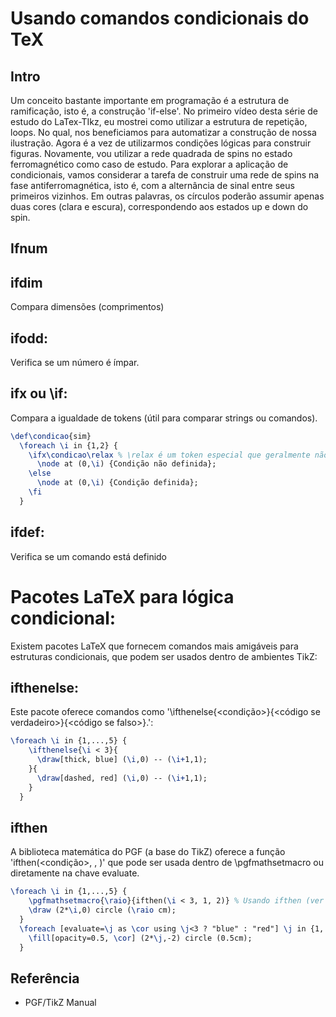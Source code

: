 # Usando comandos condicionais do TeX

## Intro
Um conceito bastante importante em programação é a estrutura de ramificação, isto é, a construção 'if-else'. No primeiro vídeo desta série de estudo do LaTex-TIkz, eu mostrei como utilizar a estrutura de repetição, loops. No qual, nos beneficiamos para automatizar a construção de nossa ilustração. Agora é a vez de utilizarmos condições lógicas para construir figuras. Novamente, vou utilizar a rede quadrada de spins no estado ferromagnético como caso de estudo. Para explorar a aplicação de condicionais, vamos considerar a tarefa de construir uma rede de spins na fase antiferromagnética, isto é, com a alternância de sinal entre seus primeiros vizinhos. Em outras palavras, os círculos poderão assumir apenas duas cores (clara e escura), correspondendo aos estados up e down do spin.

## Ifnum

## ifdim
Compara dimensões (comprimentos)

## ifodd: 
Verifica se um número é ímpar.

## ifx ou \if: 
Compara a igualdade de tokens (útil para comparar strings ou comandos).
```latex
\def\condicao{sim}
  \foreach \i in {1,2} {
    \ifx\condicao\relax % \relax é um token especial que geralmente não é definido
      \node at (0,\i) {Condição não definida};
    \else
      \node at (0,\i) {Condição definida};
    \fi
  }
```

## ifdef: 
Verifica se um comando está definido

# Pacotes LaTeX para lógica condicional:
Existem pacotes LaTeX que fornecem comandos mais amigáveis para estruturas condicionais, que podem ser usados dentro de ambientes TikZ:

## ifthenelse: 
Este pacote oferece comandos como '\ifthenelse{<condição>}{<código se verdadeiro>}{<código se falso>}.':
```latex
\foreach \i in {1,...,5} {
    \ifthenelse{\i < 3}{
      \draw[thick, blue] (\i,0) -- (\i+1,1);
    }{
      \draw[dashed, red] (\i,0) -- (\i+1,1);
    }
  }
```

## ifthen
A biblioteca matemática do PGF (a base do TikZ) oferece a função 'ifthen(<condição>, <valor se verdadeiro>, <valor se falso>)' que pode ser usada dentro de \pgfmathsetmacro ou diretamente na chave evaluate.
```latex
\foreach \i in {1,...,5} {
    \pgfmathsetmacro{\raio}{ifthen(\i < 3, 1, 2)} % Usando ifthen (ver abaixo)
    \draw (2*\i,0) circle (\raio cm);
  }
  \foreach [evaluate=\j as \cor using \j<3 ? "blue" : "red"] \j in {1,...,5} {
    \fill[opacity=0.5, \cor] (2*\j,-2) circle (0.5cm);
  }
```
## Referência
- PGF/TikZ Manual